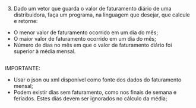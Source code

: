 3) Dado um vetor que guarda o valor de faturamento diário de uma distribuidora, faça um programa, na linguagem que desejar, que calcule e retorne:
- O menor valor de faturamento ocorrido em um dia do mês;
- O maior valor de faturamento ocorrido em um dia do mês;
- Número de dias no mês em que o valor de faturamento diário foi superior à média mensal.

##

IMPORTANTE:

- Usar o json ou xml disponível como fonte dos dados do faturamento mensal;
- Podem existir dias sem faturamento, como nos finais de semana e feriados. Estes dias devem ser ignorados no cálculo da média;
